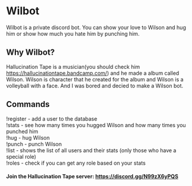 # Wilbot
  Wilbot is a private discord bot. You can show your love to Wilson and hug him or show how much you hate him by punching him. 

## Why Wilbot?
Hallucination Tape is a musician(you should check him https://hallucinationtape.bandcamp.com/) and he made a album called Wilson. Wilson is character that he created for the album and Wilson is a volleyball with a face. And I was bored and decied to make a Wilson bot.  

## Commands 
!register - add a user to the database   
!stats - see how many times you hugged Wilson and how many times you punched him  
!hug - hug Wilson  
!punch - punch Wilson  
!list - shows the list of all users and their stats (only those who have a special role)  
!roles - check if you can get any role based on your stats

#### Join the Hallucination Tape server: https://discord.gg/N99zX6yPQS
